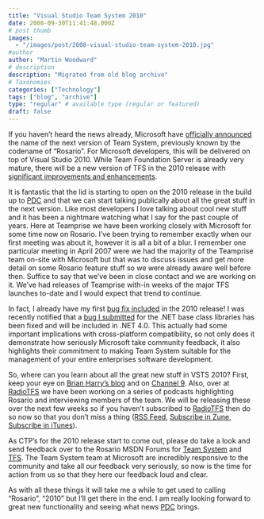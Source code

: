 ```yaml
---
title: "Visual Studio Team System 2010"
date: 2008-09-30T11:41:48.000Z
# post thumb
images:
  - "/images/post/2008-visual-studio-team-system-2010.jpg"
#author
author: "Martin Woodward"
# description
description: "Migrated from old blog archive"
# Taxonomies
categories: ["Technology"]
tags: ["blog", "archive"]
type: "regular" # available type (regular or featured)
draft: false
---
```


If you haven’t heard the news already, Microsoft have [officially announced](http://www.microsoft.com/presspass/press/2008/sep08/09-29VS10PR.mspx) the name of the next version of Team System, previously known by the codename of “Rosario”.  For Microsoft developers, this will be delivered on top of Visual Studio 2010.  While Team Foundation Server is already very mature, there will be a new version of TFS in the 2010 release with [significant improvements and enhancements](http://blogs.msdn.com/bharry/archive/2008/09/29/shining-the-light-on-rosario.aspx).  

It is fantastic that the lid is starting to open on the 2010 release in the build up to [PDC](http://www.microsoftpdc.com/) and that we can start talking publically about all the great stuff in the next version.  Like most developers I love talking about cool new stuff and it has been a nightmare watching what I say for the past couple of years.  Here at Teamprise we have been working closely with Microsoft for some time now on Rosario.  I’ve been trying to remember exactly when our first meeting was about it, however it is all a bit of a blur.  I remember one particular meeting in April 2007 were we had the majority of the Teamprise team on-site with Microsoft but that was to discuss issues and get more detail on some Rosario feature stuff so we were already aware well before then.  Suffice to say that we’ve been in close contact and we are working on it.  We’ve had releases of Teamprise with-in weeks of the major TFS launches to-date and I would expect that trend to continue.  

In fact, I already have my first [bug fix included](http://connect.microsoft.com/VisualStudio/feedback/ViewFeedback.aspx?FeedbackID=326163) in the 2010 release! I was recently notified that a [bug I submitted](http://connect.microsoft.com/VisualStudio/feedback/ViewFeedback.aspx?FeedbackID=326163) for the .NET base class libraries has been fixed and will be included in .NET 4.0.  This actually had some important implications with cross-platform compatibility, so not only does it demonstrate how seriously Microsoft take community feedback, it also highlights their commitment to making Team System suitable for the management of your entire enterprises software development.  

So, where can you learn about all the great new stuff in VSTS 2010?  First, keep your eye on [Brian Harry’s blog](http://blogs.msdn.com/bharry/) and on [Channel 9](http://channel9.msdn.com/visualstudio/).  Also, over at [RadioTFS](http://www.radiotfs.com/) we have been working on a series of podcasts highlighting Rosario and interviewing members of the team.  We will be releasing these over the next few weeks so if you haven’t subscribed to [RadioTFS](http://www.radiotfs.com/) then do so now so that you don’t miss a thing ([RSS Feed](http://feeds.feedburner.com/radiotfs), [Subscribe in Zune](zune://subscribe/?Radio%20TFS=http://feeds.feedburner.com/radiotfs), [Subscribe in iTunes](http://phobos.apple.com/WebObjects/MZStore.woa/wa/viewPodcast?id=274094361)).    

As CTP’s for the 2010 release start to come out, please do take a look and send feedback over to the Rosario MSDN Forums for [Team System](http://forums.microsoft.com/msdn/ShowForum.aspx?ForumID=1736&SiteID=1) and [TFS](http://forums.microsoft.com/MSDNWorkShop/ShowForum.aspx?ForumID=1981&SiteID=64).  The Team System team at Microsoft are incredibly responsive to the community and take all our feedback very seriously, so now is the time for action from us so that they here our feedback loud and clear.  

As with all these things it will take me a while to get used to calling “Rosario”, “2010” but I’ll get there in the end.  I am really looking forward to great new functionality and seeing what news [PDC](http://www.microsoftpdc.com/) brings.